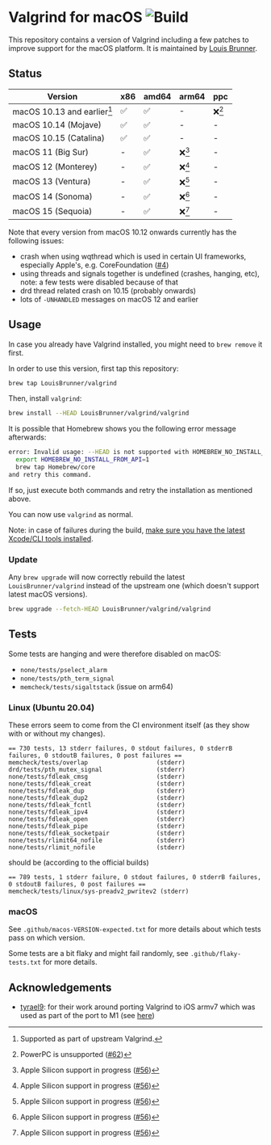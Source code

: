 # Valgrind for macOS ![Build](https://github.com/LouisBrunner/valgrind-macos/workflows/Build/badge.svg)

This repository contains a version of Valgrind including a few patches to improve support for the macOS platform. It is maintained by [Louis Brunner](https://github.com/LouisBrunner).

## Status

| Version                     | x86 | amd64 | arm64  | ppc    |
| --------------------------- | --- | ----- | ------ | ------ |
| macOS 10.13 and earlier[^1] | ✅  | ✅    | -      | ❌[^3] |
| macOS 10.14 (Mojave)        | ✅  | ✅    | -      | -      |
| macOS 10.15 (Catalina)      | ✅  | ✅    | -      | -      |
| macOS 11 (Big Sur)          | -   | ✅    | ❌[^2] | -      |
| macOS 12 (Monterey)         | -   | ✅    | ❌[^2] | -      |
| macOS 13 (Ventura)          | -   | ✅    | ❌[^2] | -      |
| macOS 14 (Sonoma)           | -   | ✅    | ❌[^2] | -      |
| macOS 15 (Sequoia)          | -   | ✅    | ❌[^2] | -      |

[^1]: Supported as part of upstream Valgrind.
[^2]: Apple Silicon support in progress ([#56](https://github.com/LouisBrunner/valgrind-macos/issues/56))
[^3]: PowerPC is unsupported ([#62](https://github.com/LouisBrunner/valgrind-macos/issues/62))

Note that every version from macOS 10.12 onwards currently has the following issues:

- crash when using wqthread which is used in certain UI frameworks, especially Apple's, e.g. CoreFoundation ([#4](https://github.com/LouisBrunner/valgrind-macos/issues/4))
- using threads and signals together is undefined (crashes, hanging, etc), note: a few tests were disabled because of that
- drd thread related crash on 10.15 (probably onwards)
- lots of `-UNHANDLED` messages on macOS 12 and earlier

<!-- Checkout the [`patches`](https://github.com/LouisBrunner/valgrind-macos/commits/patches) branch for a list of patches that can be directly applied to the upstream Valgrind. -->

## Usage

In case you already have Valgrind installed, you might need to `brew remove` it first.

In order to use this version, first tap this repository:

```sh
brew tap LouisBrunner/valgrind
```

Then, install `valgrind`:

```sh
brew install --HEAD LouisBrunner/valgrind/valgrind
```

It is possible that Homebrew shows you the following error message afterwards:

```bash
error: Invalid usage: --HEAD is not supported with HOMEBREW_NO_INSTALL_FROM_API unset! To resolve please run:
  export HOMEBREW_NO_INSTALL_FROM_API=1
  brew tap Homebrew/core
and retry this command.
```

If so, just execute both commands and retry the installation as mentioned above.

You can now use `valgrind` as normal.

Note: in case of failures during the build, [make sure you have the latest Xcode/CLI tools installed](https://github.com/LouisBrunner/valgrind-macos/issues/6#issuecomment-667587385).

### Update

Any `brew upgrade` will now correctly rebuild the latest `LouisBrunner/valgrind` instead of the upstream one (which doesn't support latest macOS versions).

```sh
brew upgrade --fetch-HEAD LouisBrunner/valgrind/valgrind
```

## Tests

Some tests are hanging and were therefore disabled on macOS:

- `none/tests/pselect_alarm`
- `none/tests/pth_term_signal`
- `memcheck/tests/sigaltstack` (issue on arm64)

### Linux (Ubuntu 20.04)

These errors seem to come from the CI environment itself (as they show with or without my changes).

```
== 730 tests, 13 stderr failures, 0 stdout failures, 0 stderrB failures, 0 stdoutB failures, 0 post failures ==
memcheck/tests/overlap                   (stderr)
drd/tests/pth_mutex_signal               (stderr)
none/tests/fdleak_cmsg                   (stderr)
none/tests/fdleak_creat                  (stderr)
none/tests/fdleak_dup                    (stderr)
none/tests/fdleak_dup2                   (stderr)
none/tests/fdleak_fcntl                  (stderr)
none/tests/fdleak_ipv4                   (stderr)
none/tests/fdleak_open                   (stderr)
none/tests/fdleak_pipe                   (stderr)
none/tests/fdleak_socketpair             (stderr)
none/tests/rlimit64_nofile               (stderr)
none/tests/rlimit_nofile                 (stderr)
```

should be (according to the official builds)

```
== 789 tests, 1 stderr failure, 0 stdout failures, 0 stderrB failures, 0 stdoutB failures, 0 post failures ==
memcheck/tests/linux/sys-preadv2_pwritev2 (stderr)
```

### macOS

See `.github/macos-VERSION-expected.txt` for more details about which tests pass on which version.

Some tests are a bit flaky and might fail randomly, see `.github/flaky-tests.txt` for more details.

## Acknowledgements

- [tyrael9](https://github.com/tyrael9): for their work around porting Valgrind to iOS armv7 which was used as part of the port to M1 (see [here](https://github.com/tyrael9/valgrind-ios))
